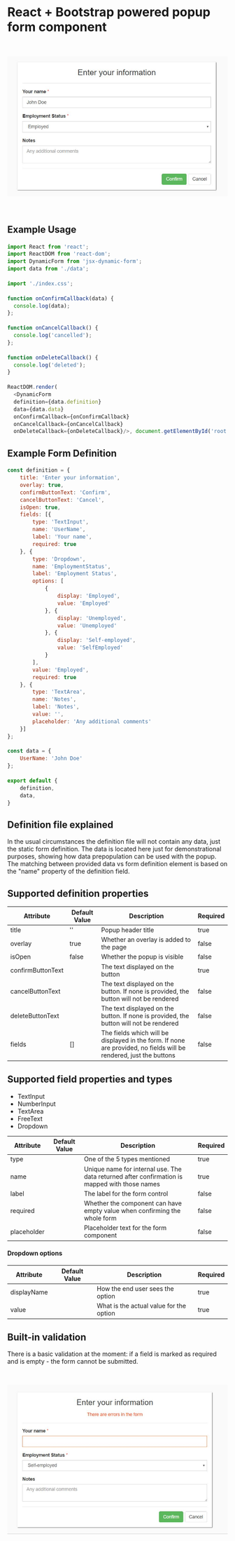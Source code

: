 # React + Bootstrap powered popup form component
<br>

![Popup visuals](./src/assets/Modal.JPG "Simple popup form")

<br>

## Example Usage

```javascript
import React from 'react';
import ReactDOM from 'react-dom';
import DynamicForm from 'jsx-dynamic-form';
import data from './data';

import './index.css';

function onConfirmCallback(data) {
  console.log(data);
};

function onCancelCallback() {
  console.log('cancelled');
};

function onDeleteCallback() {
  console.log('deleted');
}

ReactDOM.render(
  <DynamicForm
  definition={data.definition}
  data={data.data}
  onConfirmCallback={onConfirmCallback}
  onCancelCallback={onCancelCallback}
  onDeleteCallback={onDeleteCallback}/>, document.getElementById('root'));

```

## Example Form Definition

```javascript
const definition = {
    title: 'Enter your information',
    overlay: true,
    confirmButtonText: 'Confirm',
    cancelButtonText: 'Cancel',
    isOpen: true,
    fields: [{
        type: 'TextInput',
        name: 'UserName',
        label: 'Your name',
        required: true
    }, {
        type: 'Dropdown',
        name: 'EmploymentStatus',
        label: 'Employment Status',
        options: [
            {
                display: 'Employed',
                value: 'Employed'
            }, {
                display: 'Unemployed',
                value: 'Unemployed'
            }, {
                display: 'Self-employed',
                value: 'SelfEmployed'
            }
        ],
        value: 'Employed',
        required: true
    }, {
        type: 'TextArea',
        name: 'Notes',
        label: 'Notes',
        value: '',
        placeholder: 'Any additional comments'
    }]
};

const data = {  
    UserName: 'John Doe'
};

export default {
    definition,
    data,
}

```

## Definition file explained

In the usual circumstances the definition file will not contain any data, just the static form definition. The data is located here just for demonstrational purposes, showing how data prepopulation can be used with the popup. The matching between provided data vs form definition element is based on the "name" property of the definition field.

## Supported definition properties

| Attribute | Default Value | Description | Required |
| --------- | ------------- | ----------- | -------- |
| title     | ''            | Popup header title | true |
| overlay   | true         | Whether an overlay is added to the page | false |
| isOpen    | false         | Whether the popup is visible | false |
| confirmButtonText    |          | The text displayed on the button | true |
| cancelButtonText    |          | The text displayed on the button. If none is provided, the button will not be rendered | false |
| deleteButtonText    |         | The text displayed on the button. If none is provided, the button will not be rendered | false |
| fields | [] | The fields which will be displayed in the form. If none are provided, no fields will be rendered, just the buttons | false |

## Supported field properties and types

* TextInput
* NumberInput
* TextArea
* FreeText
* Dropdown

| Attribute | Default Value | Description | Required |
| --------- | ------------- | ----------- |-----------|
| type      |              | One of the 5 types mentioned | true |
| name      |               | Unique name for internal use. The data returned after confirmation is mapped with those names| true |
| label     |               | The label for the form control | false |
| required  |        | Whether the component can have empty value when confirming the whole form | false |
| placeholder |        | Placeholder text for the form component | false |

#### Dropdown options

| Attribute | Default Value | Description | Required |
| --------- | ------------- | ----------- | -------- |
| displayName |     | How the end user sees the option | true |
| value  |     | What is the actual value for the option | true |

## Built-in validation

There is a basic validation at the moment: if a field is marked as required and is empty - the form cannot be submitted.

<br>

![Form validation](./src/assets/Validation.JPG "Form validation")

<br>
